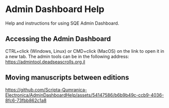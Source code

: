 # Admin Dashboard Help
Help and instructions for using SQE Admin Dashboard.

## Accessing the Admin Dashboard
CTRL+click (Windows, Linux) or CMD+click (MacOS) on the link to open it in a new tab.
The admin tools can be in the following address: https://admintool.deadseascrolls.org.il

## Moving manuscripts between editions
https://github.com/Scripta-Qumranica-Electronica/AdminDashboardHelp/assets/54147586/b6b9b49c-ccb9-4036-8fc6-73fbb862c1a8

